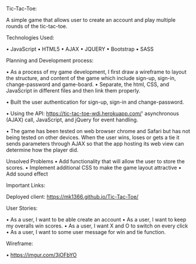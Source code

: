 
Tic-Tac-Toe:

A simple game that allows user to create an account and play multiple rounds of the tic-tac-toe.

Technologies Used:

•	JavaScript
•	HTML5
•	AJAX
•	JQUERY
•	Bootstrap
•	SASS

Planning and Development process:

•	As a process of my game development, I first draw a wireframe to layout the structure, and content of the game which include sign-up, sign-in, change-password and game-board.
•	Separate, the html, CSS, and JavaScript in different files and then link them properly.

•	Built the user authentication for sign-up, sign-in and change-password.

•	Using the API: https://tic-tac-toe-wdi.herokuapp.com/' asynchronous (AJAX) call, JavaScript, and jQuery for event handling.

•	The game has been tested on web browser chrome and Safari but has not being tested on other devices. When the user wins, loses or gets a tie it sends parameters through AJAX so that the app hosting its web view can determine how the player did.

Unsolved Problems
•	Add functionality that will allow the user to store the scores.
•	 Implement additional CSS to make the game layout attractive
•	Add sound effect

Important Links:

Deployed client:  https://mk1366.github.io/Tic-Tac-Toe/

User Stories:

•	As a user, I want to be able create an account
•	As a user, I want to keep my overalls win scores.
•	As a user, I want X and O to switch on every click
•	As a user, I want to some user message for win and tie function.

Wireframe:

•	https://imgur.com/3jOFbYO
